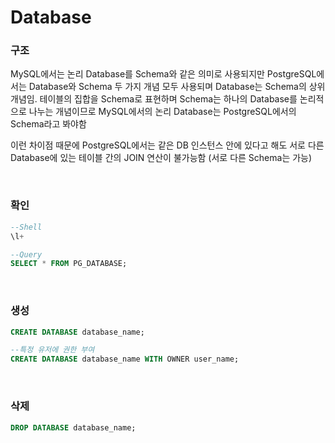 Database
===

### 구조
MySQL에서는 논리 Database를 Schema와 같은 의미로 사용되지만 PostgreSQL에서는 Database와 Schema 두 가지 개념 모두 사용되며 Database는 Schema의 상위 개념임. 테이블의 집합을 Schema로 표현하며 Schema는 하나의 Database를 논리적으로 나누는 개념이므로 MySQL에서의 논리 Database는 PostgreSQL에서의 Schema라고 봐야함

이런 차이점 때문에 PostgreSQL에서는 같은 DB 인스턴스 안에 있다고 해도 서로 다른 Database에 있는 테이블 간의 JOIN 연산이 불가능함 (서로 다른 Schema는 가능)

<br>

### 확인
```sql
--Shell
\l+

--Query
SELECT * FROM PG_DATABASE;
```

<br>

### 생성
```sql
CREATE DATABASE database_name;

--특정 유저에 권한 부여
CREATE DATABASE database_name WITH OWNER user_name;
```

<br>

### 삭제
```sql
DROP DATABASE database_name;
```

<br>

